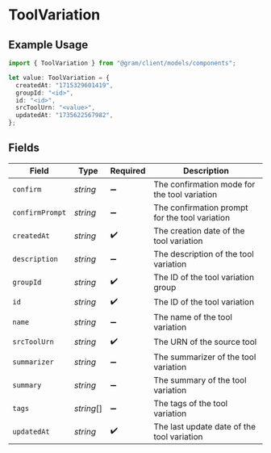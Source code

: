 # ToolVariation

## Example Usage

```typescript
import { ToolVariation } from "@gram/client/models/components";

let value: ToolVariation = {
  createdAt: "1715329601419",
  groupId: "<id>",
  id: "<id>",
  srcToolUrn: "<value>",
  updatedAt: "1735622567982",
};
```

## Fields

| Field                                          | Type                                           | Required                                       | Description                                    |
| ---------------------------------------------- | ---------------------------------------------- | ---------------------------------------------- | ---------------------------------------------- |
| `confirm`                                      | *string*                                       | :heavy_minus_sign:                             | The confirmation mode for the tool variation   |
| `confirmPrompt`                                | *string*                                       | :heavy_minus_sign:                             | The confirmation prompt for the tool variation |
| `createdAt`                                    | *string*                                       | :heavy_check_mark:                             | The creation date of the tool variation        |
| `description`                                  | *string*                                       | :heavy_minus_sign:                             | The description of the tool variation          |
| `groupId`                                      | *string*                                       | :heavy_check_mark:                             | The ID of the tool variation group             |
| `id`                                           | *string*                                       | :heavy_check_mark:                             | The ID of the tool variation                   |
| `name`                                         | *string*                                       | :heavy_minus_sign:                             | The name of the tool variation                 |
| `srcToolUrn`                                   | *string*                                       | :heavy_check_mark:                             | The URN of the source tool                     |
| `summarizer`                                   | *string*                                       | :heavy_minus_sign:                             | The summarizer of the tool variation           |
| `summary`                                      | *string*                                       | :heavy_minus_sign:                             | The summary of the tool variation              |
| `tags`                                         | *string*[]                                     | :heavy_minus_sign:                             | The tags of the tool variation                 |
| `updatedAt`                                    | *string*                                       | :heavy_check_mark:                             | The last update date of the tool variation     |